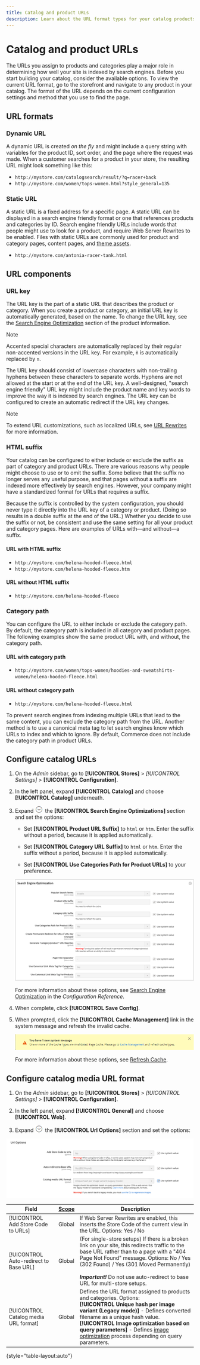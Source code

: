 ```yaml
---
title: Catalog and product URLs
description: Learn about the URL format types for your catalog products, and how to configure them.
---
```

# Catalog and product URLs

The URLs you assign to products and categories play a major role in determining how well your site is indexed by search engines. Before you start building your catalog, consider the available options. To view the current URL format, go to the storefront and navigate to any product in your catalog. The format of the URL depends on the current configuration settings and method that you use to find the page.

## URL formats

### Dynamic URL

A dynamic URL is created _on the fly_ and might include a query string with variables for the product ID, sort order, and the page where the request was made. When a customer searches for a product in your store, the resulting URL might look something like this:

- `http://mystore.com/catalogsearch/result/?q=racer+back`
- `http://mystore.com/women/tops-women.html?style_general=135`

### Static URL

A static URL is a fixed address for a specific page. A static URL can be displayed in a search engine friendly format or one that references products and categories by ID. Search engine friendly URLs include words that people might use to look for a product, and require Web Server Rewrites to be enabled. Files with static URLs are commonly used for product and category pages, content pages, and [theme assets](../content-design/theme-assets.md).

- `http://mystore.com/antonia-racer-tank.html`

## URL components

### URL key

The URL key is the part of a static URL that describes the product or category. When you create a product or category, an initial URL key is automatically generated, based on the name. To change the URL key, see the [Search Engine Optimization](product-search-engine-optimization.md) section of the product information.

>[!NOTE]
>
>Accented special characters are automatically replaced by their regular non-accented versions in the URL key. For example, `ñ` is automatically replaced by `n`.

The URL key should consist of lowercase characters with non-trailing hyphens between these characters to separate words. Hyphens are not allowed at the start or at the end of the URL key. A well-designed, "search engine friendly" URL key might include the product name and key words to improve the way it is indexed by search engines. The URL key can be configured to create an automatic redirect if the URL key changes.

>[!NOTE]
>
>To extend URL customizations, such as localized URLs, see [URL Rewrites](https://docs.magento.com/user-guide/marketing/url-rewrite.html) for more information.

### HTML suffix

Your catalog can be configured to either include or exclude the suffix as part of category and product URLs. There are various reasons why people might choose to use or to omit the suffix. Some believe that the suffix no longer serves any useful purpose, and that pages without a suffix are indexed more effectively by search engines. However, your company might have a standardized format for URLs that requires a suffix.

Because the suffix is controlled by the system configuration, you should never type it directly into the URL key of a category or product. (Doing so results in a double suffix at the end of the URL.) Whether you decide to use the suffix or not, be consistent and use the same setting for all your product and category pages. Here are examples of URLs with—and without—a suffix.

#### URL with HTML suffix

- `http://mystore.com/helena-hooded-fleece.html`
- `http://mystore.com/helena-hooded-fleece.htm`

#### URL without HTML suffix

- `http://mystore.com/helena-hooded-fleece`

### Category path

You can configure the URL to either include or exclude the category path. By default, the category path is included in all category and product pages. The following examples show the same product URL with, and without, the category path.

#### URL with category path

- `http://mystore.com/women/tops-women/hoodies-and-sweatshirts-women/helena-hooded-fleece.html`

#### URL without category path

- `http://mystore.com/helena-hooded-fleece.html`

To prevent search engines from indexing multiple URLs that lead to the same content, you can exclude the category path from the URL. Another method is to use a canonical meta tag to let search engines know which URLs to index and which to ignore. By default, Commerce does not include the category path in product URLs.

## Configure catalog URLs

1. On the _Admin_ sidebar, go to **[!UICONTROL Stores]** > _[!UICONTROL Settings]_ > **[!UICONTROL Configuration]**.

1. In the left panel, expand **[!UICONTROL Catalog]** and choose **[!UICONTROL Catalog]** underneath.

1. Expand ![Expansion selector](../assets/icon-display-expand.png) the **[!UICONTROL Search Engine Optimizations]** section and set the options:

   - Set **[!UICONTROL Product URL Suffix]** to `html` or `htm`. Enter the suffix without a period, because it is applied automatically.

   - Set **[!UICONTROL Category URL Suffix]** to `html` or `htm`. Enter the suffix without a period, because it is applied automatically.

   - Set **[!UICONTROL Use Categories Path for Product URLs]** to your preference.

   ![Search Engine Optimization](./assets/catalog-search-engine-optimization.png)<!-- zoom -->
   
   For more information about these options, see [Search Engine Optimization](https://docs.magento.com/user-guide/configuration/catalog/catalog.html#search-engine-optimization) in the _Configuration  Reference_.

1. When complete, click **[!UICONTROL Save Config]**.

1. When prompted, click the **[!UICONTROL Cache Management]** link in the system message and refresh the invalid cache.

   ![Refresh Cache](./assets/msg-cache-management.png)<!-- zoom -->
   
   For more information about these options, see [Refresh Cache](https://docs.magento.com/user-guide/system/cache-management.html).

## Configure catalog media URL format

1. On the _Admin_ sidebar, go to **[!UICONTROL Stores]** > _[!UICONTROL Settings]_ > **[!UICONTROL Configuration]**.

1. In the left panel, expand **[!UICONTROL General]** and choose **[!UICONTROL Web]**.

1. Expand ![Expansion selector](../assets/icon-display-expand.png) the **[!UICONTROL Url Options]** section and set the options:

![Web > General Options](./assets/web-url-options.png)<!-- zoom -->

|Field|[Scope](../getting-started/websites-stores-views.md#scope-settings)|Description|
|--- |--- |--- |
|[!UICONTROL Add Store Code to URLs]|Global|If Web Server Rewrites are enabled, this inserts the Store Code of the current view in the URL. Options: Yes / No|
|[!UICONTROL Auto-redirect to Base URL]|Global|(For single-store setups) If there is a broken link on your site, this redirects traffic to the base URL rather than to a page with a "404 Page Not Found" message. Options: No / Yes (302 Found) / Yes (301 Moved Permanently) <br /><br />**_Important!_** Do not use auto-redirect to base URL for multi-store setups.|
|[!UICONTROL Catalog media URL format]|Global|Defines the URL format assigned to products and categories. Options: <br />**[!UICONTROL Unique hash per image variant (Legacy mode)]** - Defines converted filename as a unique hash value.<br />**[!UICONTROL Image optimization based on query parameters]** - Defines [image optimization](../content-design/media-gallery-image-optimization.md) process depending on query parameters.|

{style="table-layout:auto"}
